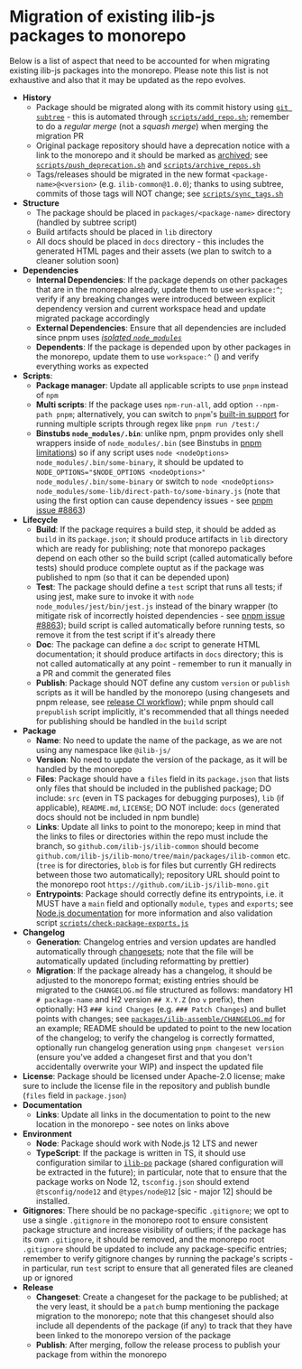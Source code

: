 # Migration of existing ilib-js packages to monorepo

Below is a list of aspect that need to be accounted for when migrating existing ilib-js packages into the monorepo. Please note this list is not exhaustive and also that it may be updated as the repo evolves.

-   **History**
    -   Package should be migrated along with its commit history using [`git subtree`](https://www.atlassian.com/git/tutorials/git-subtree) - this is automated through [`scripts/add_repo.sh`](../scripts/add_repo.sh); remember to do a _regular merge_ (not a _squash merge_) when merging the migration PR
    -   Original package repository should have a deprecation notice with a link to the monorepo and it should be marked as [archived](https://docs.github.com/en/repositories/archiving-a-github-repository/archiving-repositories); see [`scripts/push_deprecation.sh`](../scripts/push_deprecation.sh) and [`scripts/archive_repos.sh`](../scripts/archive_repos.sh)
    -   Tags/releases should be migrated in the new format `<package-name>@<version>` (e.g. `ilib-common@1.0.0`); thanks to using subtree, commits of those tags will NOT change; see [`scripts/sync_tags.sh`](../scripts/sync_tags.sh)
-   **Structure**
    -   The package should be placed in `packages/<package-name>` directory (handled by subtree script)
    -   Build artifacts should be placed in `lib` directory
    -   All docs should be placed in `docs` directory - this includes the generated HTML pages and their assets (we plan to switch to a cleaner solution soon)
-   **Dependencies**
    -   **Internal Dependencies**: If the package depends on other packages that are in the monorepo already, update them to use `workspace:^`; verify if any breaking changes were introduced between explicit dependency version and current workspace head and update migrated package accordingly
    -   **External Dependencies**: Ensure that all dependencies are included since pnpm uses [_isolated `node_modules`_](https://pnpm.io/motivation#creating-a-non-flat-node_modules-directory)
    -   **Dependents**: If the package is depended upon by other packages in the monorepo, update them to use `workspace:^` () and verify everything works as expected
-   **Scripts**:
    -   **Package manager**: Update all applicable scripts to use `pnpm` instead of `npm`
    -   **Multi scripts**: If the package uses `npm-run-all`, add option `--npm-path pnpm`; alternatively, you can switch to `pnpm`'s [built-in support](https://pnpm.io/cli/run#running-multiple-scripts) for running multiple scripts through regex like `pnpm run /test:/`
    -   **Binstubs `node_modules/.bin`**: unlike npm, pnpm provides only shell wrappers inside of `node_modules/.bin` (see Binstubs in [pnpm limitations](https://pnpm.io/limitations)) so if any script uses `node <nodeOptions> node_modules/.bin/some-binary`, it should be updated to `NODE_OPTIONS="$NODE_OPTIONS <nodeOptions>" node_modules/.bin/some-binary` or switch to `node <nodeOptions> node_modules/some-lib/direct-path-to/some-binary.js` (note that using the first option can cause dependency issues - see [pnpm issue #8863](https://github.com/pnpm/pnpm/issues/8863))
-   **Lifecycle**
    -   **Build**: If the package requires a build step, it should be added as `build` in its `package.json`; it should produce artifacts in `lib` directory which are ready for publishing; note that monorepo packages depend on each other so the build script (called automatically before tests) should produce complete ouptut as if the package was published to npm (so that it can be depended upon)
    -   **Test**: The package should define a `test` script that runs all tests; if using jest, make sure to invoke it with `node node_modules/jest/bin/jest.js` instead of the binary wrapper (to mitigate risk of incorrectly hoisted dependencies - see [pnpm issue #8863](https://github.com/pnpm/pnpm/issues/8863)); build script is called automatically before running tests, so remove it from the test script if it's already there
    -   **Doc**: The package can define a `doc` script to generate HTML documentation; it should produce artifacts in `docs` directory; this is not called automatically at any point - remember to run it manually in a PR and commit the generated files
    -   **Publish**: Package should NOT define any custom `version` or `publish` scripts as it will be handled by the monorepo (using changesets and pnpm release, see [release CI workflow](../.github/workflows/release.yml)); while pnpm should call `prepublish` script implicitly, it's recommended that all things needed for publishing should be handled in the `build` script
-   **Package**
    -   **Name**: No need to update the name of the package, as we are not using any namespace like `@ilib-js/`
    -   **Version**: No need to update the version of the package, as it will be handled by the monorepo
    -   **Files**: Package should have a `files` field in its `package.json` that lists only files that should be included in the published package; DO include: `src` (even in TS packages for debugging purposes), `lib` (if applicable), `README.md`, `LICENSE`; DO NOT include: `docs` (generated docs should not be included in npm bundle)
    -   **Links**: Update all links to point to the monorepo; keep in mind that the links to files or directories within the repo must include the branch, so `github.com/ilib-js/ilib-common` should become `github.com/ilib-js/ilib-mono/tree/main/packages/ilib-common` etc. (`tree` is for directories, `blob` is for files but currently GH redirects between those two automatically); repository URL should point to the monorepo root `https://github.com/iLib-js/ilib-mono.git`
    -   **Entrypoints**: Package should correctly define its entrypoints, i.e. it MUST have a `main` field and optionally `module`, `types` and `exports`; see [Node.js documentation](https://nodejs.org/api/packages.html#package-entry-points) for more information and also validation script [`scripts/check-package-exports.js`](../scripts/check-package-exports.js)
-   **Changelog**
    -   **Generation**: Changelog entries and version updates are handled automatically through [changesets](https://github.com/changesets/changesets/blob/main/docs/intro-to-using-changesets.md); note that the file will be automatically updated (including reformatting by prettier)
    -   **Migration**: If the package already has a changelog, it should be adjusted to the monorepo format; existing entries should be migrated to the `CHANGELOG.md` file structured as follows: mandatory H1 `# package-name` and H2 version `## X.Y.Z` (no `v` prefix), then optionally: H3 `### kind Changes` (e.g. `### Patch Changes`) and bullet points with changes; see [`packages/ilib-assemble/CHANGELOG.md`](../packages/ilib-assemble/CHANGELOG.md) for an example; README should be updated to point to the new location of the changelog; to verify the changelog is correctly formatted, optionally run changelog generation using `pnpm changeset version` (ensure you've added a changeset first and that you don't accidentally overwrite your WIP) and inspect the updated file
-   **License**: Package should be licensed under Apache-2.0 license; make sure to include the license file in the repository and publish bundle (`files` field in `package.json`)
-   **Documentation**
    -   **Links**: Update all links in the documentation to point to the new location in the monorepo - see notes on links above
-   **Environment**
    -   **Node**: Package should work with Node.js 12 LTS and newer
    -   **TypeScript**: If the package is written in TS, it should use configuration similar to [`ilib-po`](../packages/ilib-po/tsconfig.json) package (shared configuration will be extracted in the future); in particular, note that to ensure that the package works on Node 12, `tsconfig.json` should extend `@tsconfig/node12` and `@types/node@12` [sic - major 12] should be installed.
-   **Gitignores**: There should be no package-specific `.gitignore`; we opt to use a single `.gitignore` in the monorepo root to ensure consistent package structure and increase visibility of outliers; if the package has its own `.gitignore`, it should be removed, and the monorepo root `.gitignore` should be updated to include any package-specific entries; remember to verify gitignore changes by running the package's scripts - in particular, run `test` script to ensure that all generated files are cleaned up or ignored
-   **Release**
    -   **Changeset**: Create a changeset for the package to be published; at the very least, it should be a `patch` bump mentioning the package migration to the monorepo; note that this changeset should also include all dependents of the package (if any) to track that they have been linked to the monorepo version of the package
    -   **Publish**: After merging, follow the release process to publish your package from within the monorepo
